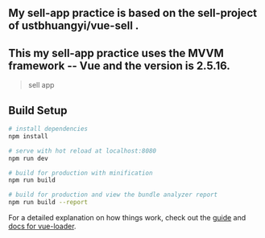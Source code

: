 ## My sell-app practice is based on the sell-project of ustbhuangyi/vue-sell .
##  This my sell-app practice uses the MVVM framework -- Vue and the version is 2.5.16.

> sell app

## Build Setup

```bash
# install dependencies
npm install

# serve with hot reload at localhost:8080
npm run dev

# build for production with minification
npm run build

# build for production and view the bundle analyzer report
npm run build --report
```

For a detailed explanation on how things work, check out the [guide](http://vuejs-templates.github.io/webpack/) and [docs for vue-loader](http://vuejs.github.io/vue-loader).

